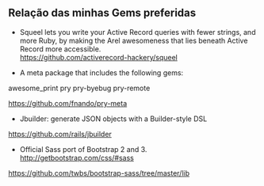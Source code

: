 
Relação das minhas Gems preferidas
--
- Squeel lets you write your Active Record queries with fewer strings, and more Ruby, by making the Arel awesomeness that lies beneath Active Record more accessible.<br>
https://github.com/activerecord-hackery/squeel

-  A meta package that includes the following gems:

awesome_print
pry
pry-byebug
pry-remote

https://github.com/fnando/pry-meta

- Jbuilder: generate JSON objects with a Builder-style DSL

https://github.com/rails/jbuilder

- Official Sass port of Bootstrap 2 and 3. http://getbootstrap.com/css/#sass

https://github.com/twbs/bootstrap-sass/tree/master/lib
